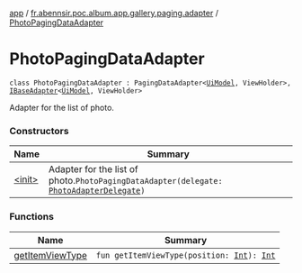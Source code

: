 [app](../../index.md) / [fr.abennsir.poc.album.app.gallery.paging.adapter](../index.md) / [PhotoPagingDataAdapter](./index.md)

# PhotoPagingDataAdapter

`class PhotoPagingDataAdapter : PagingDataAdapter<`[`UiModel`](../../fr.abennsir.poc.album.app.gallery.data/-ui-model/index.md)`, ViewHolder>, `[`IBaseAdapter`](../../fr.abennsir.poc.album.app.gallery.adapter/-i-base-adapter/index.md)`<`[`UiModel`](../../fr.abennsir.poc.album.app.gallery.data/-ui-model/index.md)`, ViewHolder>`

Adapter for the list of photo.

### Constructors

| Name | Summary |
|---|---|
| [&lt;init&gt;](-init-.md) | Adapter for the list of photo.`PhotoPagingDataAdapter(delegate: `[`PhotoAdapterDelegate`](../../fr.abennsir.poc.album.app.gallery.adapter/-photo-adapter-delegate/index.md)`)` |

### Functions

| Name | Summary |
|---|---|
| [getItemViewType](get-item-view-type.md) | `fun getItemViewType(position: `[`Int`](https://kotlinlang.org/api/latest/jvm/stdlib/kotlin/-int/index.html)`): `[`Int`](https://kotlinlang.org/api/latest/jvm/stdlib/kotlin/-int/index.html) |
